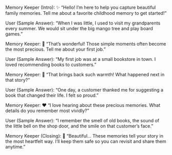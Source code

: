 Memory Keeper (Intro):
✨ “Hello! I’m here to help you capture beautiful family memories. Tell me about a favorite childhood memory to get started!”

User (Sample Answer):
“When I was little, I used to visit my grandparents every summer. We would sit under the big mango tree and play board games.”

Memory Keeper:
🌟 “That’s wonderful! Those simple moments often become the most precious. Tell me about your first job.”

User (Sample Answer):
“My first job was at a small bookstore in town. I loved recommending books to customers.”

Memory Keeper:
💫 “That brings back such warmth! What happened next in that story?”

User (Sample Answer):
“One day, a customer thanked me for suggesting a book that changed their life. I felt so proud.”

Memory Keeper:
❤️ “I love hearing about these precious memories. What details do you remember most vividly?”

User (Sample Answer):
“I remember the smell of old books, the sound of the little bell on the shop door, and the smile on that customer’s face.”

Memory Keeper (Closing):
🌷 “Beautiful… These memories tell your story in the most heartfelt way. I’ll keep them safe so you can revisit and share them anytime.”